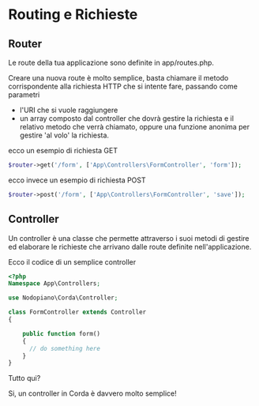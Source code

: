 # Routing e Richieste

## Router

Le route della tua applicazione sono definite in app/routes.php.

Creare una nuova route è molto semplice,  basta chiamare il metodo corrispondente alla richiesta HTTP che si intente fare, passando come parametri

- l'URI che si vuole raggiungere
- un array composto dal controller che dovrà gestire la richiesta e il relativo metodo che verrà chiamato, oppure una funzione anonima per gestire 'al volo' la richiesta.



ecco un esempio di richiesta GET

```php
$router->get('/form', ['App\Controllers\FormController', 'form']);
```



ecco invece un esempio di richiesta POST

```php
$router->post('/form', ['App\Controllers\FormController', 'save']);
```



## Controller

Un controller è una classe che permette attraverso i suoi metodi di gestire ed elaborare le richieste che arrivano dalle route definite nell'applicazione.

Ecco il codice di un semplice controller

```php
<?php
Namespace App\Controllers;

use Nodopiano\Corda\Controller;

class FormController extends Controller
{

    public function form()
    {
      // do something here
    }
}

```

Tutto qui? 

Si, un controller in Corda è davvero molto semplice!
